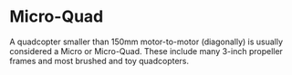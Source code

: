 # Micro-Quad

A quadcopter smaller than 150mm motor-to-motor (diagonally) is usually considered a Micro or Micro-Quad. These include many 3-inch propeller frames and most brushed and toy quadcopters.